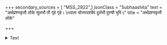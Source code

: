 +++
secondary_sources = [ "MSS_2922",]
jsonClass = "Subhaashita"
text = "अर्थप्रश्नकृतौ लोके सुलभौ तौ गृहे गृहे।  \nदाता चोत्तरदश्चैव दुर्लभौ पुरुषौ भुवि॥"
title = "अर्थप्रश्नकृतौ लोके"

+++

<details><summary>Text</summary>

अर्थप्रश्नकृतौ लोके सुलभौ तौ गृहे गृहे।  
दाता चोत्तरदश्चैव दुर्लभौ पुरुषौ भुवि॥
</details>
